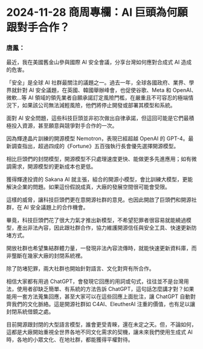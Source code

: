 # 2024-11-28 商周專欄：AI 巨頭為何願跟對手合作？

### 唐鳳：

最近，我在美國舊金山參與國際 AI 安全會議，分享台灣如何應對合成式 AI 造成的危害。

「安全」是全球 AI 社群最關注的議題之一。過去一年，全球各國政府、業界、學界就針對 AI 安全議題，在英國、韓國舉辦峰會，也促使谷歌、Meta 和 OpenAI、微軟…等 AI 領域的領先業者自願承諾訂定風險門檻，在嚴重且不可容忍的極端情況下，如果該公司無法減輕風險，他們將停止開發或部署其模型和系統。

面對 AI 安全問題，這些科技巨頭並非初次做出自律承諾，但這回可能是它們最積極投入資源，甚至願意與競爭對手合作的一次。

因為輝達晶片訓練的開源模型 Nemotron，表現已經超越 OpenAI 的 GPT-4。最新調查指出，超過四成的《Fortune》五百強執行長會優先選擇開源模型。

相比巨頭們的封閉模型，開源模型不只處理速度更快、能做更多先進應用；如有微調需求，開源模型的更新成本也更低。
 
獲得輝達投資的 Sakana AI 就主張，組合的開源小模型，會比訓練大模型，更能解決企業的問題。如果這份假說成真，大廠的發展空間很可能會受限。
 
這樣的威脅，讓科技巨頭們更在意開源社群的意見。也因此開啟了巨頭們和開源社群，在 AI 安全議題上的合作機會。

畢竟，科技巨頭們花了很大力氣才推出新模型，不希望犯罪者很容易就能繞過模型，產出非法內容，因此跟社群合作，協力維護開源信任與安全工具、快速更新防堵方式。


開放社群也希望集結群體力量，一發現非法內容流傳時，就能快速更新資料庫，而非壟斷在幾家大廠的封閉系統裡。

除了防堵犯罪，兩大社群也開始針對語言、文化對齊有所合作。

相信大家都有用過 ChatGPT，會發現它回應的用詞或句式，往往並不是台灣用法，使用者卻缺乏簡單、有系統的方法告訴 ChatGPT，這句話怎麼講才對？如果能用一套方法蒐集回應，甚至大家可以在這些回應上面批注，讓 ChatGPT 自動對齊我們的文化脈絡。這是開源社群如 C4AI、EleutherAI 注重的價值，也有足以讓封閉系統借鏡之處。

目前開源跟封閉的大型語言模型，誰會更受青睞，還在未定之天。但，不論如何，這都是大廠開始重視全世界各地不同文化需求的契機，讓未來我們使用生成式 AI 時，各地的小眾文化、在地社群，都能獲得平權對待。

